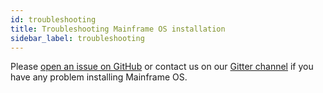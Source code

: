 ```yaml
---
id: troubleshooting
title: Troubleshooting Mainframe OS installation
sidebar_label: troubleshooting
---
```


Please [open an issue on GitHub](https://github.com/MainframeHQ/mainframe-os/issues) or contact us on our [Gitter channel](https://gitter.im/MainframeHQ/Lobby) if you have any problem installing Mainframe OS.
